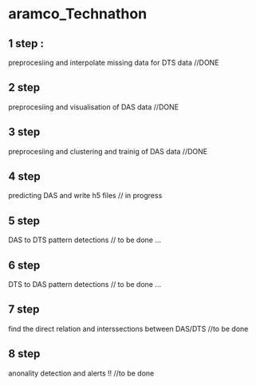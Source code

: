 # aramco_Technathon
## 1 step :
preprocesiing and interpolate missing data for DTS data //DONE
## 2 step 
preprocesiing and visualisation of DAS data //DONE
## 3 step 
preprocesiing and clustering and trainig of DAS data //DONE
## 4 step
predicting DAS and write h5 files // in progress
## 5 step 
DAS to DTS pattern detections // to be done ...
## 6 step 
DTS to DAS pattern detections // to be done ...
## 7 step 
find the direct relation and interssections between DAS/DTS //to be done
## 8 step 
anonality detection and alerts !! //to be done
